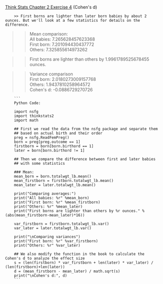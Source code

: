 [Think Stats Chapter 2 Exercise 4](http://greenteapress.com/thinkstats2/html/thinkstats2003.html#toc24) (Cohen's d)



        >> First borns are lighter than later born babies by about 2 ounces. But we'll look at a few statistics for details on the difference.   

>> Mean comparison:  
>> All babies: 7.265628457623368  
>> First born: 7.201094430437772  
>> Others: 7.325855614973262  

>> First borns are lighter than others by 1.9961789525678455 ounces.  

>> Variance comparison  
>> First born: 2.0180273009157768  
>> Others: 1.9437810258964572  
>> Cohen's d:  -0.0886729270726
>>
>>   

        

        ```
        Python Code:

        import nsfg
        import thinkstats2
        import math

        ## First we read the data from the nsfg package and separate them
        ## based on actual birth and their order
        preg = nsfg.ReadFemPreg()
        born = preg[preg.outcome == 1]
        firstborn = born[born.birthord == 1]
        later = born[born.birthord != 1]

        ## Then we compare the difference between first and later babies
        ## with some statistics

        ### Mean:
        mean_born = born.totalwgt_lb.mean()
        mean_firstborn = firstborn.totalwgt_lb.mean()
        mean_later = later.totalwgt_lb.mean()

        print("Comparing averages:")
        print("All babies: %r" %mean_born)
        print("First born: %r" %mean_firstborn)
        print("Others: %r" %mean_later)
        print("First borns are lighter than others by %r ounces." %(abs(mean_firstborn-mean_later)*16))

        var_firstborn = firstborn.totalwgt_lb.var()
        var_later = later.totalwgt_lb.var()

        print("\nComparing variances")
        print("First born: %r" %var_firstborn)
        print("Others: %r" %var_later)

        ## We also modify the function in the book to calculate the Cohen's d to analyze the effect size
        s = (len(firstborn) * var_firstborn + len(later) * var_later) / (len(firstborn)+len(later))
        d = (mean_firstborn - mean_later) / math.sqrt(s)
        print("\nCohen's d:", d)
        ```

